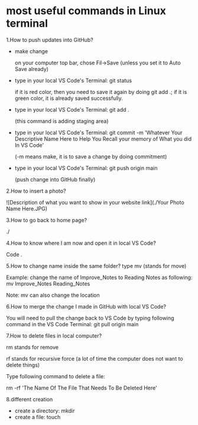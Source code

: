 # most useful commands in Linux terminal

<p>1.How to push updates into GitHub?

- make change

  on your computer top bar, chose Fil->Save (unless you set it to Auto Save already)

- type in your local VS Code's Terminal: git status
  
  if it is red color, then you need to save it again by doing git add .; if it is green color, it is already saved successfully.

- type in your local VS Code's Terminal: git add .

  (this command is adding staging area)

- type in your local VS Code's Terminal: git commit -m 'Whatever Your Descriptive Name Here to Help You Recall your memory of What you did In VS Code'

  (-m means make, it is to save a change by doing commitment)

- type in your local VS Code's Terminal: git push origin main

  (push change into GitHub finally)</p>


<p>2.How to insert a photo?

  ![Description of what you want to show in your website link](./Your Photo Name Here.JPG)
</p>
<p>3.How to go back to home page?
  
  ./</p>

<p>4.How to know where I am now and open it in local VS Code?
  
  Code .</p>

5.How to change name inside the same folder?
type mv (stands for move)

Example: change the name of Improve_Notes to Reading Notes as following:
mv Improve_Notes Reading_Notes

Note: mv can also change the location

6.How to merge the change I made in GitHub with local VS Code?

You will need to pull the change back to VS Code by typing following command in the VS Code Terminal: 
git pull origin main

7.How to delete files in local computer?

rm stands for remove

rf stands for recursive force (a lot of time the computer does not want to delete things)

Type following command to delete a file:

rm -rf 'The Name Of The File That Needs To Be Deleted Here'

8.different creation
  - create a directory: mkdir
  - create a file: touch
